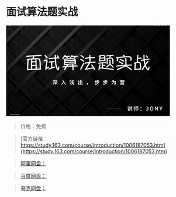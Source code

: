 # 面试算法题实战

![img](../../../assets/study163/free/c3450380-e10c-4d1c-92e5-2b2a7419d4dc.jpg)

> 价格：免费

> [官方链接：https://study.163.com/course/introduction/1006187053.htm](https://study.163.com/course/introduction/1006187053.htm)

> [阿里网盘：]()

> [百度网盘：]()

> [夸克网盘：]()
